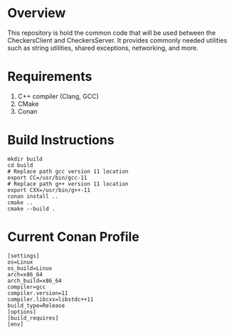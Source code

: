 # Overview
This repository is hold the common code that will be used between the CheckersClient and CheckersServer. It provides commonly needed utilities such as string utilities, shared exceptions, networking, and more.

# Requirements
1. C++ compiler (Clang, GCC)
2. CMake
3. Conan

# Build Instructions
```
mkdir build
cd build
# Replace path gcc version 11 location
export CC=/usr/bin/gcc-11
# Replace path g++ version 11 location
export CXX=/usr/bin/g++-11
conan install ..
cmake ..
cmake --build .
```

# Current Conan Profile
```
[settings]
os=Linux
os_build=Linux
arch=x86_64
arch_build=x86_64
compiler=gcc
compiler.version=11
compiler.libcxx=libstdc++11
build_type=Release
[options]
[build_requires]
[env]
```